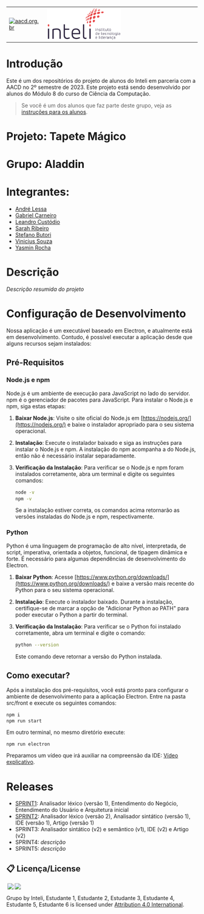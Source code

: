 <table>
<tr>
<td>
<a href= "https://aacd.org.br/"><img src="https://aacd.org.br/wp-content/uploads/2019/10/logo-footer.jpg" alt="aacd.org.br" border="0" width="60%"></a>
</td>
<td><a href= "https://www.inteli.edu.br/"><img src="./inteli-logo.png" alt="Inteli - Instituto de Tecnologia e Liderança" border="0" width="50%"></a>
</td>
</tr>
</table>

# Introdução

Este é um dos repositórios do projeto de alunos do Inteli em parceria com a AACD no 2º semestre de 2023. Este projeto está sendo desenvolvido por alunos do Módulo 8 do curso de Ciência da Computação.

> Se você é um dos alunos que faz parte deste grupo, veja as [instruções para os alunos](./instrucoes_para_alunos/LEIAME_aluno.md).

# Projeto: Tapete Mágico

# Grupo: Aladdin

# Integrantes:

* [André Lessa](https://www.linkedin.com/in/andrelessajr/)
* [Gabriel Carneiro](https://www.linkedin.com/in/gabecarneiro/)
* [Leandro Custódio](https://www.linkedin.com/in/leandro-custodio/)
* [Sarah Ribeiro](https://www.linkedin.com/in/sarah-miranda-ribeiro/)
* [Stefano Butori](https://www.linkedin.com/in/sbutori/)
* [Vinicius Souza](https://www.linkedin.com/in/vinicius-souza-santos/) 
* [Yasmin Rocha](https://www.linkedin.com/in/yasminvit%C3%B3riarocha/)


# Descrição

*Descrição resumida do projeto*

# Configuração de Desenvolvimento

Nossa aplicação é um executável baseado em Electron, e atualmente está em desenvolvimento. Contudo, é possível executar a aplicação desde que alguns recursos sejam instalados:

## Pré-Requisitos

### Node.js e npm

Node.js é um ambiente de execução para JavaScript no lado do servidor. npm é o gerenciador de pacotes para JavaScript. Para instalar o Node.js e npm, siga estas etapas:

1. **Baixar Node.js**: Visite o site oficial do Node.js em [https://nodejs.org/](https://nodejs.org/) e baixe o instalador apropriado para o seu sistema operacional.

2. **Instalação**: Execute o instalador baixado e siga as instruções para instalar o Node.js e npm. A instalação do npm acompanha a do Node.js, então não é necessário instalar separadamente.

3. **Verificação da Instalação**: Para verificar se o Node.js e npm foram instalados corretamente, abra um terminal e digite os seguintes comandos:

   ```bash
   node -v
   npm -v
   ```
   Se a instalação estiver correta, os comandos acima retornarão as versões instaladas do Node.js e npm, respectivamente.

### Python

Python é uma linguagem de programação de alto nível, interpretada, de script, imperativa, orientada a objetos, funcional, de tipagem dinâmica e forte. É necessário para algumas dependências de desenvolvimento do Electron.

1. **Baixar Python**: Acesse [https://www.python.org/downloads/](https://www.python.org/downloads/) e baixe a versão mais recente do Python para o seu sistema operacional.

2. **Instalação**: Execute o instalador baixado. Durante a instalação, certifique-se de marcar a opção de "Adicionar Python ao PATH" para poder executar o Python a partir do terminal.

3. **Verificação da Instalação**: Para verificar se o Python foi instalado corretamente, abra um terminal e digite o comando:

   ```bash
   python --version
   ```
   Este comando deve retornar a versão do Python instalada.

## Como executar?

Após a instalação dos pré-requisitos, você está pronto para configurar o ambiente de desenvolvimento para a aplicação Electron. Entre na pasta src/front e execute os seguintes comandos:

```
npm i 
npm run start
```

Em outro terminal, no mesmo diretório execute:
```
npm run electron
```

Preparamos um vídeo que irá auxiliar na compreensão da IDE: [Vídeo explicativo](https://youtu.be/yobL9xKlTKs).

# Releases

* [SPRINT1](https://github.com/2023M8T1Inteli/grupo4/releases/tag/sprint1): Analisador léxico (versão 1), Entendimento do Negócio, Entendimento do Usuário e Arquitetura inicial
* [SPRINT2](https://github.com/2023M8T1Inteli/grupo4/releases/tag/sprint2): Analisador léxico (versão 2), Analisador sintático (versão 1), IDE (versão 1), Artigo (versão 1)
* SPRINT3: Analisador sintático (v2) e semântico (v1), IDE (v2) e Artigo (v2)
* SPRINT4: *descrição*
* SPRINT5: *descrição*

## 📋 Licença/License

<img style="height:22px!important;margin-left:3px;vertical-align:text-bottom;" src="https://mirrors.creativecommons.org/presskit/icons/cc.svg?ref=chooser-v1"><img style="height:22px!important;margin-left:3px;vertical-align:text-bottom;" src="https://mirrors.creativecommons.org/presskit/icons/by.svg?ref=chooser-v1"><p xmlns:cc="http://creativecommons.org/ns#" xmlns:dct="http://purl.org/dc/terms/">

<a property="dct:title" rel="cc:attributionURL">Grupo</a> by <a rel="cc:attributionURL dct:creator" property="cc:attributionName">Inteli, Estudante 1, Estudante 2, Estudante 3, Estudante 4, Estudante 5, Estudante 6</a> is licensed under <a href="https://creativecommons.org/licenses/by/4.0/?ref=chooser-v1" rel="license noopener noreferrer" style="display:inline-block;">Attribution 4.0 International</a>.</p>
